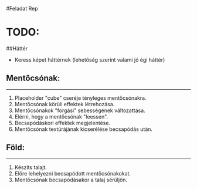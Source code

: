 #Feladat Rep
# TODO:
##Háttér
- Keress képet háttérnek (lehetőség szerint valami jó égi háttér)
## Mentőcsónak: 

------------


1. Placeholder "cube" cseréje tényleges mentőcsónakra.
2.  Mentőcsónak körüli effektek létrehozása.
3. Mentőcsónakok "forgási" sebességének változattása.
4. Elérni, hogy a mentőcsónak "leessen".
5. Becsapódáskori effektek megjelentése.
6. Mentőcsónak textúrájának kicserélése becsapódás után.
## Föld:

------------

1. Készíts talajt.
2. Előre lehelyezni becsapódott mentőcsónakokat.
3. Mentőcsónak becsapódásakor a talaj sérüljön.

